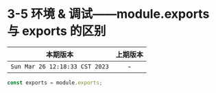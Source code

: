# 3-5 环境 & 调试——module.exports 与 exports 的区别

|本期版本|上期版本
|:---:|:---:
`Sun Mar 26 12:18:33 CST 2023` | -

```javascript
const exports = module.exports;
```